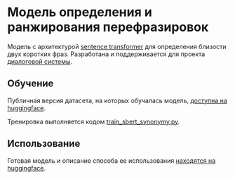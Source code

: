 # Модель определения и ранжирования перефразировок

Модель с архитектурой [sentence transformer](https://www.sbert.net/) для определения близости двух коротких фраз.
Разработана и поддерживается для проекта [диалоговой системы](https://github.com/Koziev/chatbot).

## Обучение

Публичная версия датасета, на которых обучалась модель, [доступна на huggingface](https://huggingface.co/datasets/inkoziev/paraphrases).

Тренировка выполняется кодом [train_sbert_synonymy.py](train_sbert_synonymy.py).


## Использование

Готовая модель и описание способа ее использования [находятся на huggingface](https://huggingface.co/inkoziev/sbert_synonymy).
